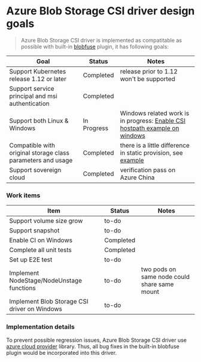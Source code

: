 # Azure Blob Storage CSI driver design goals
 > Azure Blob Storage CSI driver is implemented as compatitable as possible with built-in [blobfuse](https://kubernetes.io/docs/concepts/storage/volumes/#blobfuse) plugin, it has following goals:

Goal | Status | Notes
--- | --- | --- |
Support Kubernetes release 1.12 or later | Completed | release prior to 1.12 won't be supported |
Support service principal and msi authentication | Completed |  |
Support both Linux & Windows | In Progress | Windows related work is in progress: [Enable CSI hostpath example on windows](https://github.com/kubernetes-csi/drivers/issues/79) |
Compatible with original storage class parameters and usage| Completed | there is a little difference in static provision, see [example](../deploy/example/pv-blobfuse-csi.yaml) |
Support sovereign cloud| Completed | verification pass on Azure China |

### Work items
Item | Status | Notes
--- | --- | --- |
Support volume size grow | to-do |  |
Support snapshot | to-do |  |
Enable CI on Windows | Completed |  |
Complete all unit tests | Completed |  |
Set up E2E test | to-do |  |
Implement NodeStage/NodeUnstage functions | to-do | two pods on same node could share same mount |
Implement Blob Storage CSI driver on Windows | to-do |  |

### Implementation details
To prevent possible regression issues, Azure Blob Storage CSI driver use [azure cloud provider](https://github.com/kubernetes/kubernetes/tree/v1.13.0/pkg/cloudprovider/providers/azure) library. Thus, all bug fixes in the built-in blobfuse plugin would be incorporated into this driver.
